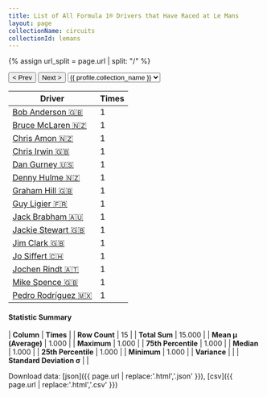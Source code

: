 ```yaml
---
title: List of All Formula 1® Drivers that Have Raced at Le Mans
layout: page
collectionName: circuits
collectionId: lemans
---
```


{% assign url_split = page.url | split: "/" %}
<div id="collection-navigation">
<button onclick="selector.options[selector.selectedIndex-1].value && (window.location = selector.options[selector.selectedIndex-1].value);">&lt; Prev</button>
<button onclick="selector.options[selector.selectedIndex+1].value && (window.location = selector.options[selector.selectedIndex+1].value);">Next &gt;</button>
<select id="selector" onchange="this.options[this.selectedIndex].value && (window.location = this.options[this.selectedIndex].value);">
  {% for collectionId in site.data[page.collectionName].refs %}
    {% if collectionId == page.collectionId %}
      {% assign selected = "selected" %}
    {% else %}
      {% assign selected = "" %}
    {% endif %}
    {% assign profile = site.data[page.collectionName][collectionId].profile %}
    <option value="/f1/{{ page.collectionName }}/{{ collectionId }}/{{ url_split[4] }}" {{ selected }}>{{ profile.collection_name }}</option>
  {% endfor %}
</select>
</div>

| Driver | Times |
|--|--|
| [Bob Anderson 🇬🇧](/f1/drivers/anderson) | 1 |
| [Bruce McLaren 🇳🇿](/f1/drivers/mclaren) | 1 |
| [Chris Amon 🇳🇿](/f1/drivers/amon) | 1 |
| [Chris Irwin 🇬🇧](/f1/drivers/irwin) | 1 |
| [Dan Gurney 🇺🇸](/f1/drivers/gurney) | 1 |
| [Denny Hulme 🇳🇿](/f1/drivers/hulme) | 1 |
| [Graham Hill 🇬🇧](/f1/drivers/hill) | 1 |
| [Guy Ligier 🇫🇷](/f1/drivers/ligier) | 1 |
| [Jack Brabham 🇦🇺](/f1/drivers/jack_brabham) | 1 |
| [Jackie Stewart 🇬🇧](/f1/drivers/stewart) | 1 |
| [Jim Clark 🇬🇧](/f1/drivers/clark) | 1 |
| [Jo Siffert 🇨🇭](/f1/drivers/siffert) | 1 |
| [Jochen Rindt 🇦🇹](/f1/drivers/rindt) | 1 |
| [Mike Spence 🇬🇧](/f1/drivers/spence) | 1 |
| [Pedro Rodríguez 🇲🇽](/f1/drivers/rodriguez) | 1 |

#### Statistic Summary

| **Column** | **Times** |
| **Row Count** | 15 |
| **Total Sum** | 15.000 |
| **Mean μ (Average)** | 1.000 |
| **Maximum** | 1.000 |
| **75th Percentile** | 1.000 |
| **Median** | 1.000 |
| **25th Percentile** | 1.000 |
| **Minimum** | 1.000 |
| **Variance** |  |
| **Standard Deviation σ** |  |

Download data: [json]({{ page.url | replace:'.html','.json' }}), [csv]({{ page.url | replace:'.html','.csv' }})
